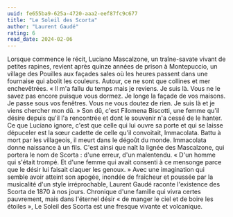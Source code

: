 ```yaml
---
uuid: fe655ba9-625a-4720-aaa2-eef87fc9c677
title: "Le Soleil des Scorta"
author: "Laurent Gaudé"
rating: 6
read_date: 2024-02-06
---
```


Lorsque commence le récit, Luciano Mascalzone, un traîne-savate vivant de petites rapines, revient après quinze années de prison à Montepuccio, un village des Pouilles aux façades sales où les heures passent dans une fournaise qui abolit les couleurs. Autour, ce ne sont que collines et mer enchevêtrées. « Il m'a fallu du temps mais je reviens. Je suis là. Vous ne le savez pas encore puisque vous dormez. Je longe la façade de vos maisons. Je passe sous vos fenêtres. Vous ne vous doutez de rien. Je suis là et je viens chercher mon dû. » Son dû, c'est Filomena Biscotti, une femme qu'il désire depuis qu'il l'a rencontrée et dont le souvenir n'a cessé de le hanter. Ce que Luciano ignore, c'est que celle qui lui ouvre sa porte et qui se laisse dépuceler est la sœur cadette de celle qu'il convoitait, Immacolata. Battu à mort par les villageois, il meurt dans le dégoût du monde. Immacolata donne naissance à un fils. C'est ainsi que naît la lignée des Mascalzone, qui portera le nom de Scorta : d'une erreur, d'un malentendu. « D'un homme qui s'était trompé. Et d'une femme qui avait consenti à ce mensonge parce que le désir lui faisait claquer les genoux. »
Avec une imagination qui semble avoir atteint son apogée, inondée de fraîcheur et poussée par la musicalité d'un style irréprochable, Laurent Gaudé raconte l'existence des Scorta de 1870 à nos jours. Chronique d'une famille qui vivra certes pauvrement, mais dans l'éternel désir « de manger le ciel et de boire les étoiles », Le Soleil des Scorta est une fresque vivante et volcanique.